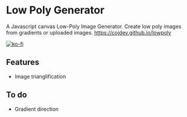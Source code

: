 # Low Poly Generator
A Javascript canvas Low-Poly Image Generator. Create low poly images from gradients or uploaded images.
https://cojdev.github.io/lowpoly

[![ko-fi](https://www.ko-fi.com/img/githubbutton_sm.svg)](https://ko-fi.com/Y8Y829JJM)

## Features
* Image trianglification

## To do
* Gradient direction

